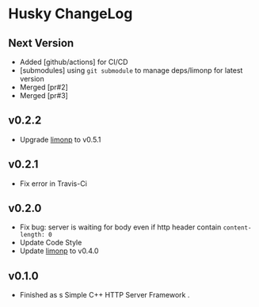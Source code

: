 # Husky ChangeLog

## Next Version

+ Added [github/actions] for CI/CD
+ [submodules] using `git submodule` to manage deps/limonp for latest version
+ Merged [pr#2]
+ Merged [pr#3]

## v0.2.2

+ Upgrade [limonp] to v0.5.1 

## v0.2.1

+ Fix error in Travis-Ci

## v0.2.0

+ Fix bug: server is waiting for body even if http header contain `content-length: 0` 
+ Update Code Style
+ Update [limonp] to v0.4.0

## v0.1.0

+ Finished as s Simple C++ HTTP Server Framework .

[limonp]:https://github.com/yanyiwu/limonp
